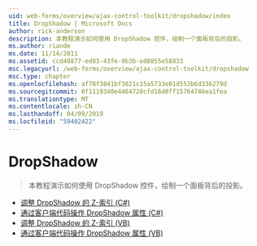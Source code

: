 ```yaml
---
uid: web-forms/overview/ajax-control-toolkit/dropshadow/index
title: DropShadow | Microsoft Docs
author: rick-anderson
description: 本教程演示如何使用 DropShadow 控件，绘制一个面板背后的投影。
ms.author: riande
ms.date: 11/14/2011
ms.assetid: ccd48877-ed83-43fe-9b3b-ed8855e58833
msc.legacyurl: /web-forms/overview/ajax-control-toolkit/dropshadow
msc.type: chapter
ms.openlocfilehash: af78f3841bf3021c15a5733e01d553b6d336279d
ms.sourcegitcommit: 0f1119340e4464720cfd16d0ff15764746ea1fea
ms.translationtype: MT
ms.contentlocale: zh-CN
ms.lasthandoff: 04/09/2019
ms.locfileid: "59402422"
---
```

# <a name="dropshadow"></a>DropShadow

> 本教程演示如何使用 DropShadow 控件，绘制一个面板背后的投影。


- [调整 DropShadow 的 Z-索引 (C#)](adjusting-the-z-index-of-a-dropshadow-cs.md)
- [通过客户端代码操作 DropShadow 属性 (C#)](manipulating-dropshadow-properties-from-client-code-cs.md)
- [调整 DropShadow 的 Z-索引 (VB)](adjusting-the-z-index-of-a-dropshadow-vb.md)
- [通过客户端代码操作 DropShadow 属性 (VB)](manipulating-dropshadow-properties-from-client-code-vb.md)

